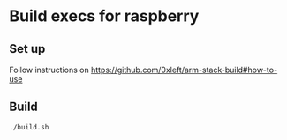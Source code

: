 # Build execs for raspberry

## Set up

Follow instructions on https://github.com/0xleft/arm-stack-build#how-to-use

## Build
```bash
./build.sh
```